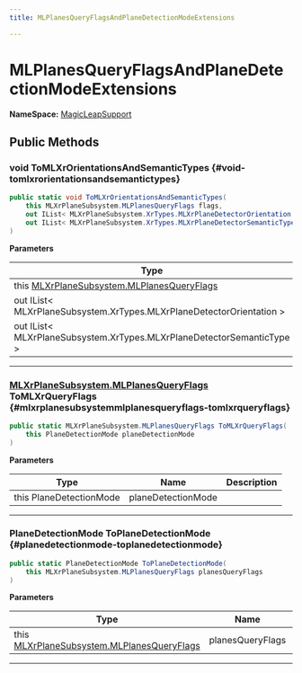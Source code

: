 ```yaml
---
title: MLPlanesQueryFlagsAndPlaneDetectionModeExtensions

---
```


# MLPlanesQueryFlagsAndPlaneDetectionModeExtensions



**NameSpace:** 
[MagicLeapSupport](/versioned_docs/version-31-Aug-2023/unity-api/api/UnityEngine.XR.OpenXR.Features.MagicLeapSupport/UnityEngine.XR.OpenXR.Features.MagicLeapSupport.md) 








## Public Methods

### void ToMLXrOrientationsAndSemanticTypes {#void-tomlxrorientationsandsemantictypes}

```csharp
public static void ToMLXrOrientationsAndSemanticTypes(
    this MLXrPlaneSubsystem.MLPlanesQueryFlags flags,
    out IList< MLXrPlaneSubsystem.XrTypes.MLXrPlaneDetectorOrientation > orientations,
    out IList< MLXrPlaneSubsystem.XrTypes.MLXrPlaneDetectorSemanticType > semanticTypes
)
```


**Parameters**

| Type | Name  | Description  | 
|--|--|--|
| this [MLXrPlaneSubsystem.MLPlanesQueryFlags](/versioned_docs/version-31-Aug-2023/unity-api/api/UnityEngine.XR.OpenXR.Features.MagicLeapSupport/MLXrPlaneSubsystem/UnityEngine.XR.OpenXR.Features.MagicLeapSupport.MLXrPlaneSubsystem.md#enums-mlplanesqueryflags) |flags||
| out IList&lt; MLXrPlaneSubsystem.XrTypes.MLXrPlaneDetectorOrientation &gt; |orientations||
| out IList&lt; MLXrPlaneSubsystem.XrTypes.MLXrPlaneDetectorSemanticType &gt; |semanticTypes||






-----------

### [MLXrPlaneSubsystem.MLPlanesQueryFlags](/versioned_docs/version-31-Aug-2023/unity-api/api/UnityEngine.XR.OpenXR.Features.MagicLeapSupport/MLXrPlaneSubsystem/UnityEngine.XR.OpenXR.Features.MagicLeapSupport.MLXrPlaneSubsystem.md#enums-mlplanesqueryflags) ToMLXrQueryFlags {#mlxrplanesubsystemmlplanesqueryflags-tomlxrqueryflags}

```csharp
public static MLXrPlaneSubsystem.MLPlanesQueryFlags ToMLXrQueryFlags(
    this PlaneDetectionMode planeDetectionMode
)
```


**Parameters**

| Type | Name  | Description  | 
|--|--|--|
| this PlaneDetectionMode |planeDetectionMode||






-----------

### PlaneDetectionMode ToPlaneDetectionMode {#planedetectionmode-toplanedetectionmode}

```csharp
public static PlaneDetectionMode ToPlaneDetectionMode(
    this MLXrPlaneSubsystem.MLPlanesQueryFlags planesQueryFlags
)
```


**Parameters**

| Type | Name  | Description  | 
|--|--|--|
| this [MLXrPlaneSubsystem.MLPlanesQueryFlags](/versioned_docs/version-31-Aug-2023/unity-api/api/UnityEngine.XR.OpenXR.Features.MagicLeapSupport/MLXrPlaneSubsystem/UnityEngine.XR.OpenXR.Features.MagicLeapSupport.MLXrPlaneSubsystem.md#enums-mlplanesqueryflags) |planesQueryFlags||






-----------


